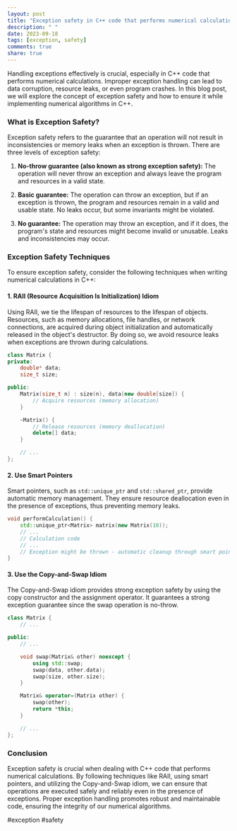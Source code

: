 ```yaml
---
layout: post
title: "Exception safety in C++ code that performs numerical calculations"
description: " "
date: 2023-09-18
tags: [exception, safety]
comments: true
share: true
---
```


Handling exceptions effectively is crucial, especially in C++ code that performs numerical calculations. Improper exception handling can lead to data corruption, resource leaks, or even program crashes. In this blog post, we will explore the concept of exception safety and how to ensure it while implementing numerical algorithms in C++.

### What is Exception Safety?

Exception safety refers to the guarantee that an operation will not result in inconsistencies or memory leaks when an exception is thrown. There are three levels of exception safety:

1. **No-throw guarantee (also known as strong exception safety):** The operation will never throw an exception and always leave the program and resources in a valid state.

2. **Basic guarantee:** The operation can throw an exception, but if an exception is thrown, the program and resources remain in a valid and usable state. No leaks occur, but some invariants might be violated.

3. **No guarantee:** The operation may throw an exception, and if it does, the program's state and resources might become invalid or unusable. Leaks and inconsistencies may occur.

### Exception Safety Techniques

To ensure exception safety, consider the following techniques when writing numerical calculations in C++:

#### 1. RAII (Resource Acquisition Is Initialization) Idiom

Using RAII, we tie the lifespan of resources to the lifespan of objects. Resources, such as memory allocations, file handles, or network connections, are acquired during object initialization and automatically released in the object's destructor. By doing so, we avoid resource leaks when exceptions are thrown during calculations.

```cpp
class Matrix {
private:
    double* data;
    size_t size;

public:
    Matrix(size_t n) : size(n), data(new double[size]) {
        // Acquire resources (memory allocation)
    }

    ~Matrix() {
        // Release resources (memory deallocation)
        delete[] data;
    }

    // ...
};
```

#### 2. Use Smart Pointers

Smart pointers, such as `std::unique_ptr` and `std::shared_ptr`, provide automatic memory management. They ensure resource deallocation even in the presence of exceptions, thus preventing memory leaks.

```cpp
void performCalculation() {
    std::unique_ptr<Matrix> matrix(new Matrix(10));
    // ...
    // Calculation code
    // ...
    // Exception might be thrown - automatic cleanup through smart pointer
}
```

#### 3. Use the Copy-and-Swap Idiom

The Copy-and-Swap idiom provides strong exception safety by using the copy constructor and the assignment operator. It guarantees a strong exception guarantee since the swap operation is no-throw.

```cpp
class Matrix {
    // ...

public:
    // ...

    void swap(Matrix& other) noexcept {
        using std::swap;
        swap(data, other.data);
        swap(size, other.size);
    }

    Matrix& operator=(Matrix other) {
        swap(other);
        return *this;
    }

    // ...
};
```

### Conclusion

Exception safety is crucial when dealing with C++ code that performs numerical calculations. By following techniques like RAII, using smart pointers, and utilizing the Copy-and-Swap idiom, we can ensure that operations are executed safely and reliably even in the presence of exceptions. Proper exception handling promotes robust and maintainable code, ensuring the integrity of our numerical algorithms.

#exception #safety